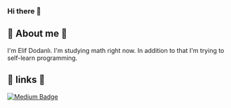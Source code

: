### Hi there 🤍


## 💌 About me 💌
I'm Elif Dodanlı. I'm studying math right now. In addition to that I'm trying to self-learn programming.


## 💌 links 💌
[![Medium Badge](https://img.shields.io/badge/-Medium-757575?style=flat-quare&labelColor=757575&logo=Medium&logoColor=white&link=link)](https://medium.com/@elifdodanli) 


